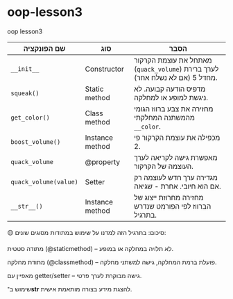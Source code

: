 # oop-lesson3
oop lesson3

| שם הפונקציה           | סוג             | הסבר                                                                       |
| --------------------- | --------------- | -------------------------------------------------------------------------- |
| `__init__`            | Constructor     | מאתחל את עוצמת הקרקור (`quack_volume`) לערך ברירת מחדל 5 (אם לא נשלח אחר). |
| `squeak()`            | Static method   | מדפיס הודעה קבועה. לא ניגשת למופע או למחלקה.                               |
| `get_color()`         | Class method    | מחזירה את צבע ברווז הגומי מהמשתנה המחלקתי `__color`.                       |
| `boost_volume()`      | Instance method | מכפילה את עוצמת הקרקור פי 2.                                               |
| `quack_volume`        | @property       | מאפשרת גישה לקריאה לערך העוצמה של הקרקור.                                  |
| `quack_volume(value)` | Setter          | מגדירה ערך חדש לעוצמה רק אם הוא חיובי. אחרת - שגיאה.                       |
| `__str__()`           | Instance method | מחזירה מחרוזת ייצוג של הברווז לפי הפורמט שנדרש בתרגיל.                     |


🟡 סיכום:
בתרגיל הזה למדנו על שימוש במתודות מסוגים שונים:

מתודה סטטית (@staticmethod) – לא תלויה במחלקה או במופע.

מתודת מחלקה (@classmethod) – פועלת ברמת המחלקה, גישה למשתני מחלקה.

מאפיין עם getter/setter – גישה מבוקרת לערך פרטי.

שימוש ב־__str__ להצגת מידע בצורה מותאמת אישית.
